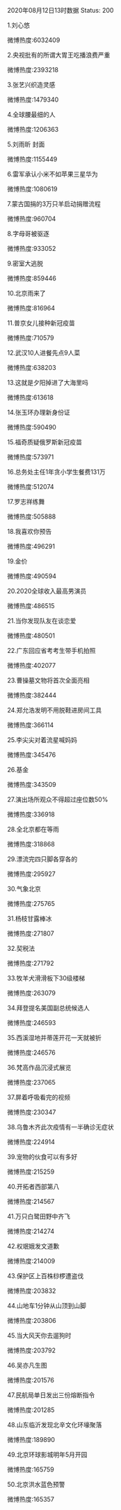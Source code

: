 2020年08月12日13时数据
Status: 200

1.刘心悠

微博热度:6032409

2.央视批有的所谓大胃王吃播浪费严重

微博热度:2393218

3.张艺兴织造灵感

微博热度:1479340

4.全球腰最细的人

微博热度:1206363

5.刘雨昕 封面

微博热度:1155449

6.雷军承认小米不如苹果三星华为

微博热度:1080619

7.蒙古国捐的3万只羊启动捐赠流程

微博热度:960704

8.字母哥被驱逐

微博热度:933052

9.密室大逃脱

微博热度:859446

10.北京雨来了

微博热度:816964

11.普京女儿接种新冠疫苗

微博热度:710579

12.武汉10人进餐先点9人菜

微博热度:638203

13.这就是夕阳掉进了大海里吗

微博热度:613618

14.张玉环办理新身份证

微博热度:590490

15.福奇质疑俄罗斯新冠疫苗

微博热度:573971

16.总务处主任1年贪小学生餐费131万

微博热度:512074

17.罗志祥练舞

微博热度:505888

18.我喜欢你预告

微博热度:496291

19.金价

微博热度:490594

20.2020全球收入最高男演员

微博热度:486515

21.当你发现队友在谈恋爱

微博热度:480501

22.广东回应省考考生带手机拍照

微博热度:402077

23.曹操墓文物将首次全面亮相

微博热度:382444

24.郑允浩发明不用脱鞋进房间工具

微博热度:366114

25.李尖尖对着流星喊妈妈

微博热度:345476

26.基金

微博热度:343509

27.演出场所观众不得超过座位数50%

微博热度:336918

28.全北京都在等雨

微博热度:318868

29.漂流完四只脚各穿各的

微博热度:295927

30.气象北京

微博热度:275765

31.杨枝甘露棒冰

微博热度:271807

32.契税法

微博热度:271792

33.牧羊犬滑滑板下30级楼梯

微博热度:263079

34.拜登提名美国副总统候选人

微博热度:246593

35.西溪湿地并蒂莲开花一天就被折

微博热度:246576

36.梵高作品沉浸式展览

微博热度:237065

37.屏着呼吸看完的视频

微博热度:230347

38.乌鲁木齐此次疫情有一半确诊无症状

微博热度:224914

39.宠物的伙食可以有多好

微博热度:215259

40.开拓者西部第八

微博热度:214567

41.万只白鹭田野中齐飞

微博热度:214274

42.权珉娥发文道歉

微博热度:214009

43.保护区上百株桫椤遭盗伐

微博热度:203832

44.山地车1分钟从山顶到山脚

微博热度:203806

45.当大风天你去遛狗时

微博热度:203792

46.吴亦凡生图

微博热度:201576

47.民航局单日发出三份熔断指令

微博热度:201285

48.山东临沂发现北辛文化环壕聚落

微博热度:189890

49.北京环球影城明年5月开园

微博热度:165759

50.北京洪水蓝色预警

微博热度:165357

